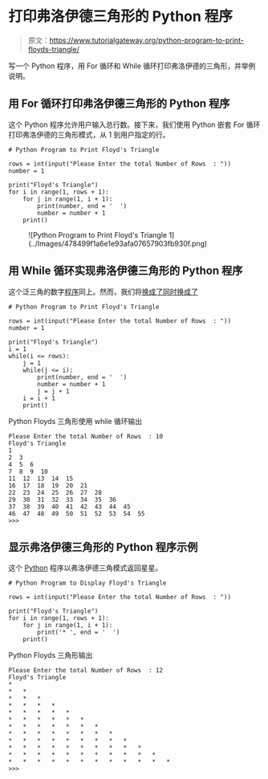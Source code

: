 # 打印弗洛伊德三角形的 Python 程序

> 原文：<https://www.tutorialgateway.org/python-program-to-print-floyds-triangle/>

写一个 Python 程序，用 For 循环和 While 循环打印弗洛伊德的三角形，并举例说明。

## 用 For 循环打印弗洛伊德三角形的 Python 程序

这个 Python 程序允许用户输入总行数。接下来，我们使用 Python 嵌套 For 循环打印弗洛伊德的三角形模式，从 1 到用户指定的行。

```
# Python Program to Print Floyd's Triangle

rows = int(input("Please Enter the total Number of Rows  : "))
number = 1

print("Floyd's Triangle") 
for i in range(1, rows + 1):
    for j in range(1, i + 1):        
        print(number, end = '  ')
        number = number + 1
    print()
```

<figure class="wp-block-image">![Python Program to Print Floyd's Triangle 1](../Images/478499f1a6e1e93afa07657903fb930f.png)</figure>

## 用 While 循环实现弗洛伊德三角形的 Python 程序

这个泛三角的数字[程序](https://www.tutorialgateway.org/python-programming-examples/)同上。然而，我们将[换成了](https://www.tutorialgateway.org/python-for-loop/)[同时换成了](https://www.tutorialgateway.org/python-while-loop/)

```
# Python Program to Print Floyd's Triangle

rows = int(input("Please Enter the total Number of Rows  : "))
number = 1

print("Floyd's Triangle")
i = 1
while(i <= rows):
    j = 1
    while(j <= i):        
        print(number, end = '  ')
        number = number + 1
        j = j + 1
    i = i + 1
    print()
```

Python Floyds 三角形使用 while 循环输出

```
Please Enter the total Number of Rows  : 10
Floyd's Triangle
1  
2  3  
4  5  6  
7  8  9  10  
11  12  13  14  15  
16  17  18  19  20  21  
22  23  24  25  26  27  28  
29  30  31  32  33  34  35  36  
37  38  39  40  41  42  43  44  45  
46  47  48  49  50  51  52  53  54  55  
>>> 
```

## 显示弗洛伊德三角形的 Python 程序示例

这个 [Python](https://www.tutorialgateway.org/python-tutorial/) 程序以弗洛伊德三角模式返回星星。

```
# Python Program to Display Floyd's Triangle

rows = int(input("Please Enter the total Number of Rows  : "))

print("Floyd's Triangle") 
for i in range(1, rows + 1):
    for j in range(1, i + 1):        
        print('* ', end = '  ')
    print()
```

Python Floyds 三角形输出

```
Please Enter the total Number of Rows  : 12
Floyd's Triangle
*   
*   *   
*   *   *   
*   *   *   *   
*   *   *   *   *   
*   *   *   *   *   *   
*   *   *   *   *   *   *   
*   *   *   *   *   *   *   *   
*   *   *   *   *   *   *   *   *   
*   *   *   *   *   *   *   *   *   *   
*   *   *   *   *   *   *   *   *   *   *   
*   *   *   *   *   *   *   *   *   *   *   *   
>>> 
```